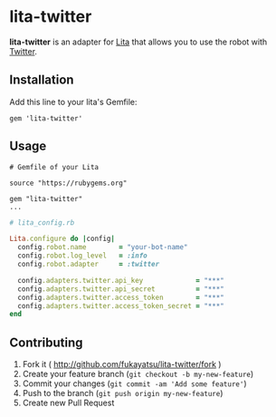 # lita-twitter

**lita-twitter** is an adapter for [Lita](https://github.com/jimmycuadra/lita) that allows you to use the robot with [Twitter](https://twitter.com/).

## Installation

Add this line to your lita's Gemfile:

    gem 'lita-twitter'


## Usage


```
# Gemfile of your Lita

source "https://rubygems.org"

gem "lita-twitter"
...
```

```ruby
# lita_config.rb

Lita.configure do |config|
  config.robot.name        = "your-bot-name"
  config.robot.log_level   = :info
  config.robot.adapter     = :twitter

  config.adapters.twitter.api_key             = "***"
  config.adapters.twitter.api_secret          = "***"
  config.adapters.twitter.access_token        = "***"
  config.adapters.twitter.access_token_secret = "***"
end
```


## Contributing

1. Fork it ( http://github.com/fukayatsu/lita-twitter/fork )
2. Create your feature branch (`git checkout -b my-new-feature`)
3. Commit your changes (`git commit -am 'Add some feature'`)
4. Push to the branch (`git push origin my-new-feature`)
5. Create new Pull Request

